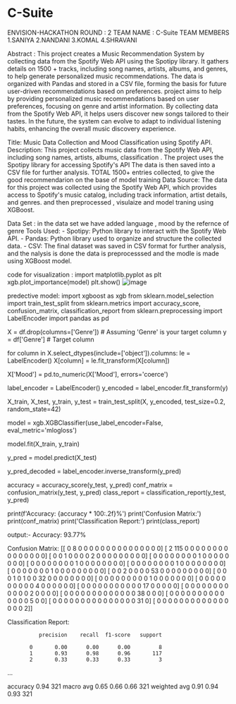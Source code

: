 # C-Suite

ENVISION-HACKATHON ROUND : 2
TEAM NAME : C-Suite
TEAM MEMBERS 1.SANIYA 2.NANDANI 3.KOMAL 4.SHRAVANI

Abstract : This project creates a Music Recommendation System by collecting data from the Spotify Web API using the Spotipy library. It gathers details on 1500 + tracks, including song names, artists, albums, and genres, to help generate personalized music recommendations. The data is organized with Pandas and stored in a CSV file, forming the basis for future user-driven recommendations based on preferences. project aims to help by providing personalized music recommendations based on user preferences, focusing on genre and artist information. By collecting data from the Spotify Web API, it helps users discover new songs tailored to their tastes. In the future, the system can evolve to adapt to individual listening habits, enhancing the overall music discovery experience.

Title: Music Data Collection and Mood Classification using Spotify API.
Description: This project collects music data from the Spotify Web API, including song names, artists, albums, classification . The project uses the Spotipy library for accessing Spotify's API The data is then saved into a CSV file for further analysis. TOTAL 1500+ entries collected, to give the good recommendarion on the base of model training
Data Source: The data for this project was collected using the Spotify Web API, which provides access to Spotify's music catalog, including track information, artist details, and genres. and then preprocessed , visulaize and model traning using XGBoost.

Data Set : in the data set we have added language , mood by the refernce of genre
Tools Used: - Spotipy: Python library to interact with the Spotify Web API. - Pandas: Python library used to organize and structure the collected data. - CSV: The final dataset was saved in CSV format for further analysis, and the nalysis is done the data is preprocesssed and the modle is made using XGBoost model.


code for visualization :
import matplotlib.pyplot as plt
xgb.plot_importance(model)
plt.show()
![image](https://github.com/user-attachments/assets/27f423a5-448d-432a-99d4-1d8a2ee8a7a7)

predective model:
import xgboost as xgb
from sklearn.model_selection import train_test_split
from sklearn.metrics import accuracy_score, confusion_matrix, classification_report
from sklearn.preprocessing import LabelEncoder
import pandas as pd

X = df.drop(columns=['Genre'])  # Assuming 'Genre' is your target column
y = df['Genre']  # Target column

for column in X.select_dtypes(include=['object']).columns:
    le = LabelEncoder()
    X[column] = le.fit_transform(X[column])

X['Mood'] = pd.to_numeric(X['Mood'], errors='coerce')

label_encoder = LabelEncoder()
y_encoded = label_encoder.fit_transform(y)

X_train, X_test, y_train, y_test = train_test_split(X, y_encoded, test_size=0.2, random_state=42)

model = xgb.XGBClassifier(use_label_encoder=False, eval_metric='mlogloss')

model.fit(X_train, y_train)

y_pred = model.predict(X_test)

y_pred_decoded = label_encoder.inverse_transform(y_pred)

accuracy = accuracy_score(y_test, y_pred)
conf_matrix = confusion_matrix(y_test, y_pred)
class_report = classification_report(y_test, y_pred)

print(f'Accuracy: {accuracy * 100:.2f}%')
print('Confusion Matrix:')
print(conf_matrix)
print('Classification Report:')
print(class_report)

output:-
Accuracy: 93.77%


Confusion Matrix:
[[  0   8   0   0   0   0   0   0   0   0   0   0   0   0   0   0   0]
 [  2 115   0   0   0   0   0   0   0   0   0   0   0   0   0   0   0]
 [  0   0   1   0   0   0   0   2   0   0   0   0   0   0   0   0   0]
 [  0   0   0   0   0   0   0   0   1   0   0   0   0   0   0   0   0]
 [  0   0   0   0   0   0   0   0   1   0   0   0   0   0   0   0   0]
 [  0   0   0   0   0   0   0   0   1   0   0   0   0   0   0   0   0]
 [  0   0   0   0   0   0   0   1   0   0   0   0   0   0   0   0   0]
 [  0   0   2   0   0   0   0  53   0   0   0   0   0   0   0   0   0]
 [  0   0   0   1   0   1   0   0  32   0   0   0   0   0   0   0   0]
 [  0   0   0   0   0   0   0   0   0   1   0   0   0   0   0   0   0]
 [  0   0   0   0   0   0   0   0   0   0   4   0   0   0   0   0   0]
 [  0   0   0   0   0   0   0   0   0   0   0  17   0   0   0   0   0]
 [  0   0   0   0   0   0   0   0   0   0   0   0   2   0   0   0   0]
 [  0   0   0   0   0   0   0   0   0   0   0   0   0  38   0   0   0]
 [  0   0   0   0   0   0   0   0   0   0   0   0   0   0   5   0   0]
 [  0   0   0   0   0   0   0   0   0   0   0   0   0   0   0  31   0]
 [  0   0   0   0   0   0   0   0   0   0   0   0   0   0   0   0   2]]

 
Classification Report:

              precision    recall  f1-score   support

           0       0.00      0.00      0.00         8
           1       0.93      0.98      0.96       117
           2       0.33      0.33      0.33         3
...

accuracy                            0.94       321
macro avg       0.65      0.66      0.66       321
weighted avg       0.91      0.94      0.93       321

